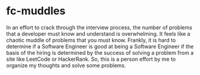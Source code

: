 # fc-muddles
In an effort to crack through the interview process, the number of problems that a developer must know and understand is overwhelming.  It feels like a chaotic muddle of problems that you must know. Frankly, it is hard to determine if a Software Engineer is good at being a Software Engineer if the basis of the hiring is determined by the success of solving a problem from a site like LeetCode or HackerRank. So, this is a person effort by me to organize my thoughts and solve some problems.
